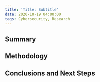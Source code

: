 ```yaml
---
title: 'Title: Subtitle'
date: 2020-10-19 04:00:00
tags: Cybersecurity, Research
---
```

## Summary

## Methodology

## Conclusions and Next Steps
